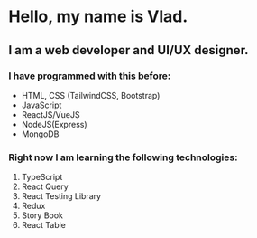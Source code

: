 # Hello, my name is Vlad.

## I am a web developer and UI/UX designer.

### I have programmed with this before:

- HTML, CSS (TailwindCSS, Bootstrap)
- JavaScript
- ReactJS/VueJS
- NodeJS(Express)
- MongoDB

### Right now I am learning the following technologies:

1. TypeScript
2. React Query
3. React Testing Library
4. Redux
5. Story Book
6. React Table

